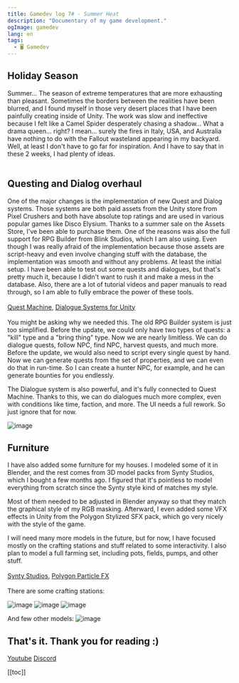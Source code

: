 ```yaml
---
title: Gamedev log 7# - Summer Heat
description: "Documentary of my game development."
ogImage: gamedev
lang: en
tags:
  - 🖥️ Gamedev
---
```

## Holiday Season
Summer... The season of extreme temperatures that are more exhausting than pleasant. Sometimes the borders between the realities have been blurred, and I found myself in those very desert places that I have been painfully creating inside of Unity. The work was slow and ineffective because I felt like a Camel Spider desperately chasing a shadow... What a drama queen... right? I mean... surely the fires in Italy, USA, and Australia have nothing to do with the Fallout wasteland appearing in my backyard. Well, at least I don't have to go far for inspiration. And I have to say that in these 2 weeks, I had plenty of ideas.
<br></br>
## Questing and Dialog overhaul
One of the major changes is the implementation of new Quest and Dialog systems. Those systems are both paid assets from the Unity store from Pixel Crushers and both have absolute top ratings and are used in various popular games like Disco Elysium. Thanks to a summer sale on the Assets Store, I've been able to purchase them. One of the reasons was also the full support for RPG Builder from Blink Studios, which I am also using. Even though I was really afraid of the implementation because those assets are script-heavy and even involve changing stuff with the database, the implementation was smooth and without any problems. At least the initial setup. I have been able to test out some quests and dialogues, but that's pretty much it, because I didn't want to rush it and make a mess in the database. Also, there are a lot of tutorial videos and paper manuals to read through, so I am able to fully embrace the power of these tools.
<br></br>
[Quest Machine](https://assetstore.unity.com/packages/tools/game-toolkits/quest-machine-39834),
[Dialogue Systems for Unity](https://assetstore.unity.com/packages/tools/behavior-ai/dialogue-system-for-unity-11672)
<br></br>
You might be asking why we needed this. The old RPG Builder system is just too simplified. Before the update, we could only have two types of quests: a "kill" type and a "bring thing" type. Now we are nearly limitless. We can do dialogue quests, follow NPC, find NPC, harvest quests, and much more. Before the update, we would also need to script every single quest by hand. Now we can generate quests from the set of properties, and we can even do that in run-time. So I can create a hunter NPC, for example, and he can generate bounties for you endlessly.

The Dialogue system is also powerful, and it's fully connected to Quest Machine. Thanks to this, we can do dialogues much more complex, even with conditions like time, faction, and more. The UI needs a full rework. So just ignore that for now.

![image](../assets/images/image12.png)

## Furniture
I have also added some furniture for my houses. I modeled some of it in Blender, and the rest comes from 3D model packs from Synty Studios, which I bought a few months ago. I figured that it's pointless to model everything from scratch since the Synty style kind of matches my style.

Most of them needed to be adjusted in Blender anyway so that they match the graphical style of my RGB masking. Afterward, I even added some VFX effects in Unity from the Polygon Stylized SFX pack, which go very nicely with the style of the game.

I will need many more models in the future, but for now, I have focused mostly on the crafting stations and stuff related to some interactivity. I also plan to model a full farming set, including pots, fields, pumps, and other stuff.
<br></br>
[Synty Studios](https://syntystore.com),
[Polygon Particle FX](https://assetstore.unity.com/packages/vfx/particles/polygon-particle-fx-low-poly-3d-art-by-synty-168372)
<br></br>
There are some crafting stations:

![image](../assets/images/image13.png)
![image](../assets/images/image14.png)
![image](../assets/images/image15.png)

And few other models: 
![image](../assets/images/image16.png)

## That's it. Thank you for reading :)

[Youtube](https://www.youtube.com/c/ViktorBřenekYT)
[Discord](https://discord.com/invite/2Uj6N5N)



[[toc]]
